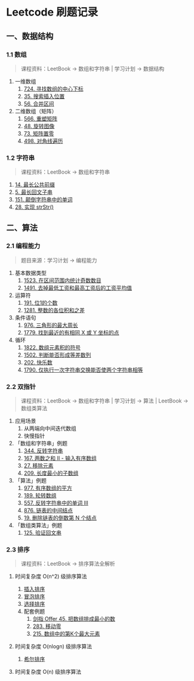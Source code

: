 # Leetcode 刷题记录

## 一、数据结构

### 1.1 数组

> 课程资料：LeetBook → 数组和字符串 | 学习计划 → 数据结构

1. 一维数组
    1. [724. 寻找数组的中心下标](datastructures/array/leetcode/editor/cn/FindPivotIndex.java)
    2. [35. 搜索插入位置](datastructures/array/leetcode/editor/cn/SearchInsertPosition.java)
    3. [56. 合并区间](datastructures/array/leetcode/editor/cn/MergeIntervals.java)
2. 二维数组（矩阵）
    1. [566. 重塑矩阵](datastructures/array/leetcode/editor/cn/ReshapeTheMatrix.java)
    2. [48. 旋转图像](datastructures/array/leetcode/editor/cn/RotateImage.java)
    3. [73. 矩阵置零](datastructures/array/leetcode/editor/cn/SetMatrixZeroes.java)
    4. [498. 对角线遍历](datastructures/array/leetcode/editor/cn/DiagonalTraverse.java)

### 1.2 字符串

> 课程资料：LeetBook → 数组和字符串

1. [14. 最长公共前缀](datastructures/string/leetcode/editor/cn/LongestCommonPrefix.java)
2. [5. 最长回文子串](datastructures/string/leetcode/editor/cn/LongestPalindromicSubstring.java)
3. [151. 颠倒字符串中的单词](datastructures/string/leetcode/editor/cn/ReverseWordsInAString.java)
4. [28. 实现 strStr()](datastructures/string/leetcode/editor/cn/ImplementStrstr.java)

## 二、算法

### 2.1 编程能力

> 题目来源：学习计划 → 编程能力

1. 基本数据类型
    1. [1523. 在区间范围内统计奇数数目](skills/leetcode/editor/cn/CountOddNumbersInAnIntervalRange.java)
    2. [1491. 去掉最低工资和最高工资后的工资平均值](skills/leetcode/editor/cn/AverageSalaryExcludingTheMinimumAndMaximumSalary.java)
2. 运算符
    1. [191. 位1的个数](skills/leetcode/editor/cn/NumberOf1Bits.java)
    2. [1281. 整数的各位积和之差](skills/leetcode/editor/cn/SubtractTheProductAndSumOfDigitsOfAnInteger.java)
3. 条件语句
    1. [976. 三角形的最大周长](skills/leetcode/editor/cn/LargestPerimeterTriangle.java)
    2. [1779. 找到最近的有相同 X 或 Y 坐标的点](skills/leetcode/editor/cn/FindNearestPointThatHasTheSameXOrYCoordinate.java)
4. 循环
    1. [1822. 数组元素积的符号](skills/leetcode/editor/cn/SignOfTheProductOfAnArray.java)
    2. [1502. 判断能否形成等差数列](skills/leetcode/editor/cn/CanMakeArithmeticProgressionFromSequence.java)
    3. [202. 快乐数](skills/leetcode/editor/cn/HappyNumber.java)
    4. [1790. 仅执行一次字符串交换能否使两个字符串相等](skills/leetcode/editor/cn/CheckIfOneStringSwapCanMakeStringsEqual.java)

### 2.2 双指针

> 课程资料：LeetBook → 数组和字符串 | 学习计划 → 算法 | LeetBook → 数组类算法

1. 应用场景
    1. 从两端向中间迭代数组
    2. 快慢指针
2. 「数组和字符串」例题
    1. [344. 反转字符串](algorithms/twopointers/leetcode/editor/cn/ReverseString.java)
    2. [167. 两数之和 II - 输入有序数组](algorithms/twopointers/leetcode/editor/cn/TwoSumIiInputArrayIsSorted.java)
    3. [27. 移除元素](algorithms/twopointers/leetcode/editor/cn/RemoveElement.java)
    4. [209. 长度最小的子数组](algorithms/twopointers/leetcode/editor/cn/MinimumSizeSubarraySum.java)
3. 「算法」例题
    1. [977. 有序数组的平方](algorithms/twopointers/leetcode/editor/cn/SquaresOfASortedArray.java)
    2. [189. 轮转数组](algorithms/twopointers/leetcode/editor/cn/RotateArray.java)
    3. [557. 反转字符串中的单词 III](algorithms/twopointers/leetcode/editor/cn/doc/content/ReverseWordsInAStringIii.md)
    4. [876. 链表的中间结点](algorithms/twopointers/leetcode/editor/cn/MiddleOfTheLinkedList.java)
    5. [19. 删除链表的倒数第 N 个结点](algorithms/twopointers/leetcode/editor/cn/RemoveNthNodeFromEndOfList.java)
4. 「数组类算法」例题
   1. [125. 验证回文串](algorithms/twopointers/leetcode/editor/cn/ValidPalindrome.java)

### 2.3 排序

> 课程资料：LeetBook → 排序算法全解析

1. 时间复杂度 O(n^2) 级排序算法
    1. [插入排序](algorithms/sort/sorting/InsertionSort.java)
    2. [冒泡排序](algorithms/sort/sorting/BubbleSort.java)
    3. [选择排序](algorithms/sort/sorting/SelectionSort.java)
    4. 配套例题
        1. [剑指 Offer 45. 把数组排成最小的数](algorithms/sort/leetcode/editor/cn/BaShuZuPaiChengZuiXiaoDeShuLcof.java)
        2. [283. 移动零](algorithms/sort/leetcode/editor/cn/MoveZeroes.java)
        3. [215. 数组中的第K个最大元素](algorithms/sort/leetcode/editor/cn/KthLargestElementInAnArray.java)

2. 时间复杂度 O(nlogn) 级排序算法
    1. [希尔排序](algorithms/sort/sorting/ShellSort.java)

3. 时间复杂度 O(n) 级排序算法
